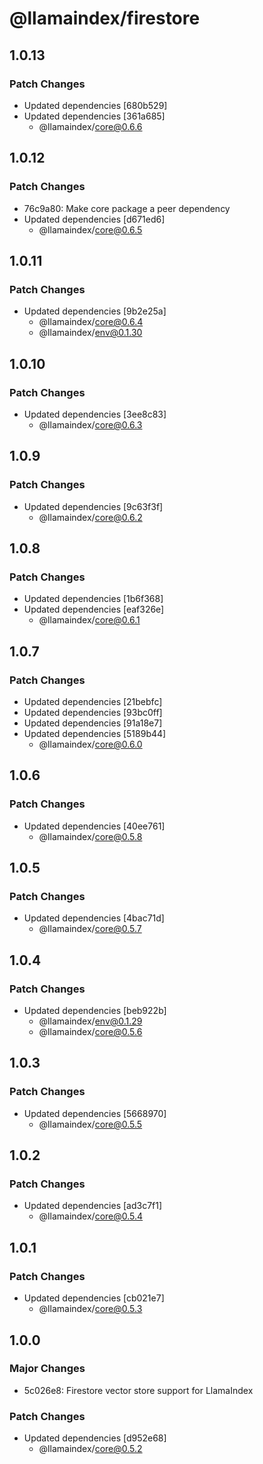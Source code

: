# @llamaindex/firestore

## 1.0.13

### Patch Changes

- Updated dependencies [680b529]
- Updated dependencies [361a685]
  - @llamaindex/core@0.6.6

## 1.0.12

### Patch Changes

- 76c9a80: Make core package a peer dependency
- Updated dependencies [d671ed6]
  - @llamaindex/core@0.6.5

## 1.0.11

### Patch Changes

- Updated dependencies [9b2e25a]
  - @llamaindex/core@0.6.4
  - @llamaindex/env@0.1.30

## 1.0.10

### Patch Changes

- Updated dependencies [3ee8c83]
  - @llamaindex/core@0.6.3

## 1.0.9

### Patch Changes

- Updated dependencies [9c63f3f]
  - @llamaindex/core@0.6.2

## 1.0.8

### Patch Changes

- Updated dependencies [1b6f368]
- Updated dependencies [eaf326e]
  - @llamaindex/core@0.6.1

## 1.0.7

### Patch Changes

- Updated dependencies [21bebfc]
- Updated dependencies [93bc0ff]
- Updated dependencies [91a18e7]
- Updated dependencies [5189b44]
  - @llamaindex/core@0.6.0

## 1.0.6

### Patch Changes

- Updated dependencies [40ee761]
  - @llamaindex/core@0.5.8

## 1.0.5

### Patch Changes

- Updated dependencies [4bac71d]
  - @llamaindex/core@0.5.7

## 1.0.4

### Patch Changes

- Updated dependencies [beb922b]
  - @llamaindex/env@0.1.29
  - @llamaindex/core@0.5.6

## 1.0.3

### Patch Changes

- Updated dependencies [5668970]
  - @llamaindex/core@0.5.5

## 1.0.2

### Patch Changes

- Updated dependencies [ad3c7f1]
  - @llamaindex/core@0.5.4

## 1.0.1

### Patch Changes

- Updated dependencies [cb021e7]
  - @llamaindex/core@0.5.3

## 1.0.0

### Major Changes

- 5c026e8: Firestore vector store support for LlamaIndex

### Patch Changes

- Updated dependencies [d952e68]
  - @llamaindex/core@0.5.2
